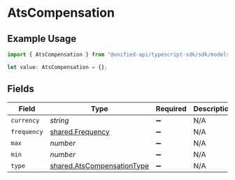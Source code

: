 # AtsCompensation

## Example Usage

```typescript
import { AtsCompensation } from "@unified-api/typescript-sdk/sdk/models/shared";

let value: AtsCompensation = {};
```

## Fields

| Field                                                                           | Type                                                                            | Required                                                                        | Description                                                                     |
| ------------------------------------------------------------------------------- | ------------------------------------------------------------------------------- | ------------------------------------------------------------------------------- | ------------------------------------------------------------------------------- |
| `currency`                                                                      | *string*                                                                        | :heavy_minus_sign:                                                              | N/A                                                                             |
| `frequency`                                                                     | [shared.Frequency](../../../sdk/models/shared/frequency.md)                     | :heavy_minus_sign:                                                              | N/A                                                                             |
| `max`                                                                           | *number*                                                                        | :heavy_minus_sign:                                                              | N/A                                                                             |
| `min`                                                                           | *number*                                                                        | :heavy_minus_sign:                                                              | N/A                                                                             |
| `type`                                                                          | [shared.AtsCompensationType](../../../sdk/models/shared/atscompensationtype.md) | :heavy_minus_sign:                                                              | N/A                                                                             |